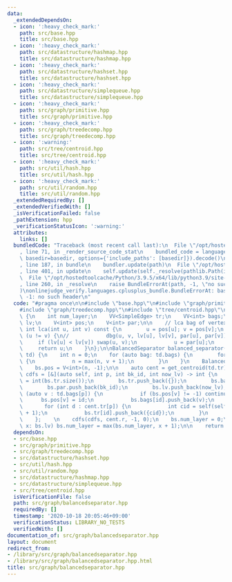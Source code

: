 ```yaml
---
data:
  _extendedDependsOn:
  - icon: ':heavy_check_mark:'
    path: src/base.hpp
    title: src/base.hpp
  - icon: ':heavy_check_mark:'
    path: src/datastructure/hashmap.hpp
    title: src/datastructure/hashmap.hpp
  - icon: ':heavy_check_mark:'
    path: src/datastructure/hashset.hpp
    title: src/datastructure/hashset.hpp
  - icon: ':heavy_check_mark:'
    path: src/datastructure/simplequeue.hpp
    title: src/datastructure/simplequeue.hpp
  - icon: ':heavy_check_mark:'
    path: src/graph/primitive.hpp
    title: src/graph/primitive.hpp
  - icon: ':heavy_check_mark:'
    path: src/graph/treedecomp.hpp
    title: src/graph/treedecomp.hpp
  - icon: ':warning:'
    path: src/tree/centroid.hpp
    title: src/tree/centroid.hpp
  - icon: ':heavy_check_mark:'
    path: src/util/hash.hpp
    title: src/util/hash.hpp
  - icon: ':heavy_check_mark:'
    path: src/util/random.hpp
    title: src/util/random.hpp
  _extendedRequiredBy: []
  _extendedVerifiedWith: []
  _isVerificationFailed: false
  _pathExtension: hpp
  _verificationStatusIcon: ':warning:'
  attributes:
    links: []
  bundledCode: "Traceback (most recent call last):\n  File \"/opt/hostedtoolcache/Python/3.9.5/x64/lib/python3.9/site-packages/onlinejudge_verify/documentation/build.py\"\
    , line 71, in _render_source_code_stat\n    bundled_code = language.bundle(stat.path,\
    \ basedir=basedir, options={'include_paths': [basedir]}).decode()\n  File \"/opt/hostedtoolcache/Python/3.9.5/x64/lib/python3.9/site-packages/onlinejudge_verify/languages/cplusplus.py\"\
    , line 187, in bundle\n    bundler.update(path)\n  File \"/opt/hostedtoolcache/Python/3.9.5/x64/lib/python3.9/site-packages/onlinejudge_verify/languages/cplusplus_bundle.py\"\
    , line 401, in update\n    self.update(self._resolve(pathlib.Path(included), included_from=path))\n\
    \  File \"/opt/hostedtoolcache/Python/3.9.5/x64/lib/python3.9/site-packages/onlinejudge_verify/languages/cplusplus_bundle.py\"\
    , line 260, in _resolve\n    raise BundleErrorAt(path, -1, \"no such header\"\
    )\nonlinejudge_verify.languages.cplusplus_bundle.BundleErrorAt: base.hpp: line\
    \ -1: no such header\n"
  code: "#pragma once\n\n#include \"base.hpp\"\n#include \"graph/primitive.hpp\"\n\
    #include \"graph/treedecomp.hpp\"\n#include \"tree/centroid.hpp\"\n\nstruct BalancedSeparator\
    \ {\n    int num_layer;\n    VV<SimpleEdge> tr;\n    VV<int> bags;\n    V<int>\
    \ lv;\n    V<int> pos;\n    V<int> par;\n\n    // lca bag of vertex u, v\n   \
    \ int lca(int u, int v) const {\n        u = pos[u]; v = pos[v];\n        while\
    \ (u != v) {\n//            dbg(u, v, lv[u], lv[v], par[u], par[v]);\n       \
    \     if (lv[u] < lv[v]) swap(u, v);\n            u = par[u];\n        }\n   \
    \     return u;\n    }\n};\n\nBalancedSeparator balanced_separator(const TreeDecomp&\
    \ td) {\n    int n = 0;\n    for (auto bag: td.bags) {\n        for (auto v: bag)\
    \ {\n            n = max(n, v + 1);\n        }\n    }\n    BalancedSeparator bs;\n\
    \    bs.pos = V<int>(n, -1);\n\n    auto cent = get_centroid(td.tr);\n\n    auto\
    \ cdfs = [&](auto self, int p, int bk_id, int now_lv) -> int {\n        int id\
    \ = int(bs.tr.size());\n        bs.tr.push_back({});\n        bs.bags.push_back({});\n\
    \        bs.par.push_back(bk_id);\n        bs.lv.push_back(now_lv);\n        for\
    \ (auto v : td.bags[p]) {\n            if (bs.pos[v] != -1) continue;\n      \
    \      bs.pos[v] = id;\n            bs.bags[id].push_back(v);\n        }\n\n \
    \       for (int d : cent.tr[p]) {\n            int cid = self(self, d, id, now_lv\
    \ + 1);\n            bs.tr[id].push_back({cid});\n        }\n        return id;\n\
    \    };    \n    cdfs(cdfs, cent.r, -1, 0);\n    bs.num_layer = 0;\n    for (int\
    \ x: bs.lv) bs.num_layer = max(bs.num_layer, x + 1);\n\n    return bs;\n}\n"
  dependsOn:
  - src/base.hpp
  - src/graph/primitive.hpp
  - src/graph/treedecomp.hpp
  - src/datastructure/hashset.hpp
  - src/util/hash.hpp
  - src/util/random.hpp
  - src/datastructure/hashmap.hpp
  - src/datastructure/simplequeue.hpp
  - src/tree/centroid.hpp
  isVerificationFile: false
  path: src/graph/balancedseparator.hpp
  requiredBy: []
  timestamp: '2020-10-18 20:05:46+09:00'
  verificationStatus: LIBRARY_NO_TESTS
  verifiedWith: []
documentation_of: src/graph/balancedseparator.hpp
layout: document
redirect_from:
- /library/src/graph/balancedseparator.hpp
- /library/src/graph/balancedseparator.hpp.html
title: src/graph/balancedseparator.hpp
---
```

